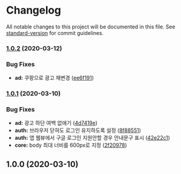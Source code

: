 # Changelog

All notable changes to this project will be documented in this file. See [standard-version](https://github.com/conventional-changelog/standard-version) for commit guidelines.

### [1.0.2](https://github.com/designmeme/random-noraebang/compare/v1.0.1...v1.0.2) (2020-03-12)


### Bug Fixes

* **ad:** 쿠팡으로 광고 재변경 ([ee6f191](https://github.com/designmeme/random-noraebang/commit/ee6f1915f823b63130dbb4cef6acbed3b5f951d2))

### [1.0.1](https://github.com/designmeme/random-noraebang/compare/v1.0.0...v1.0.1) (2020-03-10)


### Bug Fixes

* **ad:** 광고 하단 여백 없애기 ([4d7419e](https://github.com/designmeme/random-noraebang/commit/4d7419e03177784a360113eda12cff1a998eebf5))
* **auth:** 브라우저 닫혀도 로그인 유지하도록 설정 ([8f88551](https://github.com/designmeme/random-noraebang/commit/8f885512256c47f38eb574afa13a2b5111f148b9))
* **auth:** 앱 웹뷰에서 구글 로그인 지원안할 경우 안내문구 표시 ([42e22c1](https://github.com/designmeme/random-noraebang/commit/42e22c1b0e3d46a6d4fc29419c63fb232a74d1c7))
* **core:** body 최대 너비를 600px로 지정 ([2f20978](https://github.com/designmeme/random-noraebang/commit/2f2097822d55f1cebfd85886b0027c4a8ab356d8))

## 1.0.0 (2020-03-10)
